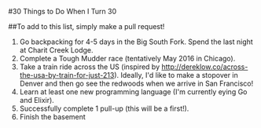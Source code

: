 #30 Things to Do When I Turn 30

##To add to this list, simply make a pull request!

1. Go backpacking for 4-5 days in the Big South Fork. Spend the last night at Charit Creek Lodge.
2. Complete a Tough Mudder race (tentatively May 2016 in Chicago).
3. Take a train ride across the US (inspired by http://dereklow.co/across-the-usa-by-train-for-just-213). Ideally, I'd like to make a stopover in Denver and then go see the redwoods when we arrive in San Francisco!
4. Learn at least one new programming language (I'm currently eying Go and Elixir).
5. Successfully complete 1 pull-up (this will be a first!).
6. Finish the basement
